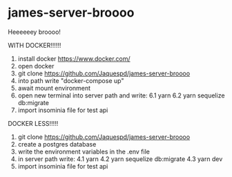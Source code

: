 # james-server-broooo

Heeeeeey broooo!

WITH DOCKER!!!!!!

1. install docker https://www.docker.com/
2. open docker
3. git clone https://github.com/Jaquespd/james-server-broooo <awesome name>
4. into path write "docker-compose up"
5. await mount environment
6. open new terminal into server path and write: 
6.1 yarn
6.2 yarn sequelize db:migrate
7. import insominia file for test api

DOCKER LESS!!!!!

1. git clone https://github.com/Jaquespd/james-server-broooo <awesome name>
2. create a postgres database
3. write the environment variables in the .env file
4. in server path write:
4.1 yarn
4.2 yarn sequelize db:migrate
4.3 yarn dev
5. import insominia file for test api
